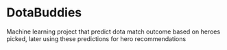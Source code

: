 # DotaBuddies
Machine learning project that predict dota match outcome based on heroes picked, later using these predictions for hero recommendations
